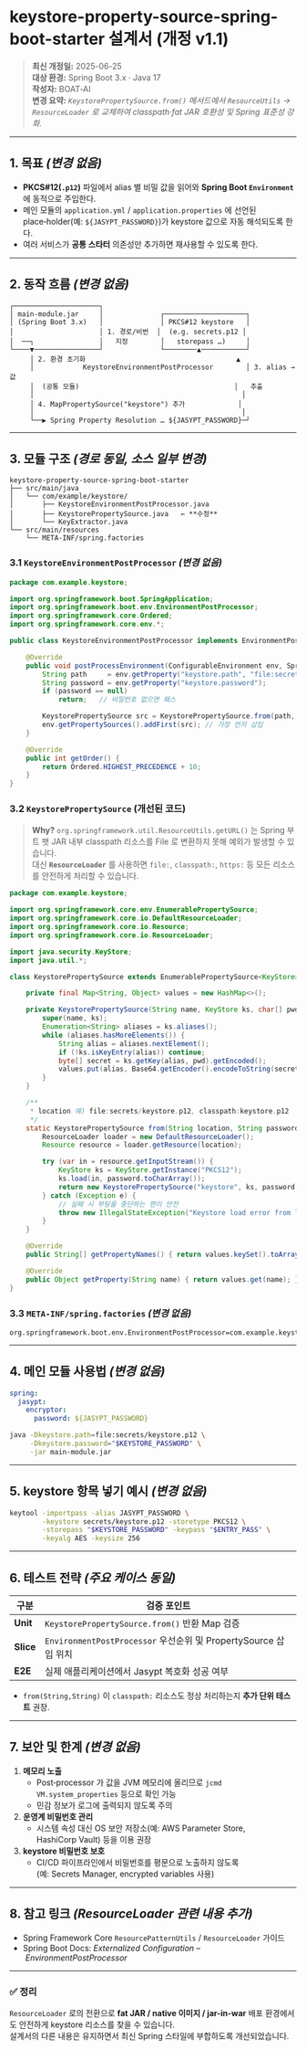 
# keystore-property-source-spring-boot-starter 설계서 (개정 v1.1)

> **최신 개정일:** 2025-06-25  
> **대상 환경:** Spring Boot 3.x · Java 17  
> **작성자:** BOAT‑AI  
> **변경 요약:** *`KeystorePropertySource.from()` 메서드에서 `ResourceUtils` → `ResourceLoader` 로 교체하여 classpath·fat JAR 호환성 및 Spring 표준성 강화.*

---

## 1. 목표 _(변경 없음)_

- **PKCS#12(`.p12`)** 파일에서 alias 별 비밀 값을 읽어와 **Spring Boot `Environment`** 에 동적으로 주입한다.  
- 메인 모듈의 `application.yml` / `application.properties` 에 선언된 place‑holder(예: `${JASYPT_PASSWORD}`)가 keystore 값으로 자동 해석되도록 한다.  
- 여러 서비스가 **공통 스타터** 의존성만 추가하면 재사용할 수 있도록 한다.

---

## 2. 동작 흐름 _(변경 없음)_

```text
┌─────────────────────┐
│ main‑module.jar     │              ┌────────────────────┐
│ (Spring Boot 3.x)   │              │ PKCS#12 keystore   │
│                     │ 1. 경로/비번  │  (e.g. secrets.p12 │
│  ──┐                │   지정        │   storepass …)     │
└────▼────────────────┘              └────────▲───────────┘
     │ 2. 환경 초기화                                     ▲
     │            KeystoreEnvironmentPostProcessor        │ 3. alias → 값
     │  (공통 모듈)                                      │   추출
     │                                                   │
     │ 4. MapPropertySource("keystore") 추가             │
     │                                                   │
     └──▶ Spring Property Resolution … ${JASYPT_PASSWORD}─┘
```

---

## 3. 모듈 구조 _(경로 동일, 소스 일부 변경)_ 

```
keystore-property-source-spring-boot-starter
├── src/main/java
│   └── com/example/keystore/
│       ├── KeystoreEnvironmentPostProcessor.java
│       ├── KeystorePropertySource.java   ← **수정**
│       └── KeyExtractor.java
└── src/main/resources
    └── META-INF/spring.factories
```

### 3.1 `KeystoreEnvironmentPostProcessor` _(변경 없음)_

```java
package com.example.keystore;

import org.springframework.boot.SpringApplication;
import org.springframework.boot.env.EnvironmentPostProcessor;
import org.springframework.core.Ordered;
import org.springframework.core.env.*;

public class KeystoreEnvironmentPostProcessor implements EnvironmentPostProcessor, Ordered {

    @Override
    public void postProcessEnvironment(ConfigurableEnvironment env, SpringApplication app) {
        String path     = env.getProperty("keystore.path", "file:secrets/keystore.p12");
        String password = env.getProperty("keystore.password");
        if (password == null)
            return;   // 비밀번호 없으면 패스

        KeystorePropertySource src = KeystorePropertySource.from(path, password);
        env.getPropertySources().addFirst(src); // 가장 먼저 삽입
    }

    @Override
    public int getOrder() {
        return Ordered.HIGHEST_PRECEDENCE + 10;
    }
}
```

### 3.2 `KeystorePropertySource` **(개선된 코드)**

> **Why?** `org.springframework.util.ResourceUtils.getURL()` 는 Spring 부트 팻 JAR 내부 classpath 리소스를 File 로 변환하지 못해 예외가 발생할 수 있습니다.  
> 대신 **`ResourceLoader`** 를 사용하면 `file:`, `classpath:`, `https:` 등 모든 리소스를 안전하게 처리할 수 있습니다.

```java
package com.example.keystore;

import org.springframework.core.env.EnumerablePropertySource;
import org.springframework.core.io.DefaultResourceLoader;
import org.springframework.core.io.Resource;
import org.springframework.core.io.ResourceLoader;

import java.security.KeyStore;
import java.util.*;

class KeystorePropertySource extends EnumerablePropertySource<KeyStore> {

    private final Map<String, Object> values = new HashMap<>();

    private KeystorePropertySource(String name, KeyStore ks, char[] pwd) throws Exception {
        super(name, ks);
        Enumeration<String> aliases = ks.aliases();
        while (aliases.hasMoreElements()) {
            String alias = aliases.nextElement();
            if (!ks.isKeyEntry(alias)) continue;
            byte[] secret = ks.getKey(alias, pwd).getEncoded();
            values.put(alias, Base64.getEncoder().encodeToString(secret));
        }
    }

    /** 
     * location 예) file:secrets/keystore.p12, classpath:keystore.p12
     */
    static KeystorePropertySource from(String location, String password) {
        ResourceLoader loader = new DefaultResourceLoader();
        Resource resource = loader.getResource(location);

        try (var in = resource.getInputStream()) {
            KeyStore ks = KeyStore.getInstance("PKCS12");
            ks.load(in, password.toCharArray());
            return new KeystorePropertySource("keystore", ks, password.toCharArray());
        } catch (Exception e) {
            // 실패 시 부팅을 중단하는 편이 안전
            throw new IllegalStateException("Keystore load error from location: " + location, e);
        }
    }

    @Override
    public String[] getPropertyNames() { return values.keySet().toArray(String[]::new); }

    @Override
    public Object getProperty(String name) { return values.get(name); }
}
```

### 3.3 `META-INF/spring.factories` _(변경 없음)_

```
org.springframework.boot.env.EnvironmentPostProcessor=com.example.keystore.KeystoreEnvironmentPostProcessor
```

---

## 4. 메인 모듈 사용법 _(변경 없음)_

```yaml
spring:
  jasypt:
    encryptor:
      password: ${JASYPT_PASSWORD}
```

```bash
java -Dkeystore.path=file:secrets/keystore.p12 \
     -Dkeystore.password="$KEYSTORE_PASSWORD" \
     -jar main-module.jar
```

---

## 5. keystore 항목 넣기 예시 _(변경 없음)_

```bash
keytool -importpass -alias JASYPT_PASSWORD \
        -keystore secrets/keystore.p12 -storetype PKCS12 \
        -storepass "$KEYSTORE_PASSWORD" -keypass "$ENTRY_PASS" \
        -keyalg AES -keysize 256
```

---

## 6. 테스트 전략 _(주요 케이스 동일)_

| 구분 | 검증 포인트 |
|------|-------------|
| **Unit** | `KeystorePropertySource.from()` 반환 Map 검증 |
| **Slice** | `EnvironmentPostProcessor` 우선순위 및 PropertySource 삽입 위치 |
| **E2E** | 실제 애플리케이션에서 Jasypt 복호화 성공 여부 |
- `from(String,String)` 이 `classpath:` 리소스도 정상 처리하는지 **추가 단위 테스트** 권장.

---

## 7. 보안 및 한계 _(변경 없음)_

1. **메모리 노출**
    - Post‑processor 가 값을 JVM 메모리에 올리므로 `jcmd VM.system_properties` 등으로 확인 가능
    - 민감 정보가 로그에 출력되지 않도록 주의
2. **운영계 비밀번호 관리**
    - 시스템 속성 대신 OS 보안 저장소(예: AWS Parameter Store, HashiCorp Vault) 등을 이용 권장
3. **keystore 비밀번호 보호**
    - CI/CD 파이프라인에서 비밀번호를 평문으로 노출하지 않도록  
      (예: Secrets Manager, encrypted variables 사용)

---

## 8. 참고 링크 _(ResourceLoader 관련 내용 추가)_ 

- Spring Framework Core `ResourcePatternUtils` / `ResourceLoader` 가이드  
- Spring Boot Docs: *Externalized Configuration – EnvironmentPostProcessor*

---

### ✅ 정리

`ResourceLoader` 로의 전환으로 **fat JAR / native 이미지 / jar-in-war** 배포 환경에서도 안전하게 keystore 리소스를 찾을 수 있습니다.  
설계서의 다른 내용은 유지하면서 최신 Spring 스타일에 부합하도록 개선되었습니다.  

